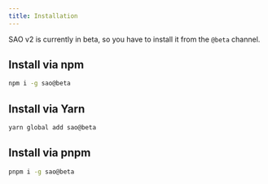 ```yaml
---
title: Installation
---
```


SAO v2 is currently in beta, so you have to install it from the `@beta` channel.

## Install via npm

```bash
npm i -g sao@beta
```

## Install via Yarn

```bash
yarn global add sao@beta
```

## Install via pnpm

```bash
pnpm i -g sao@beta
```
